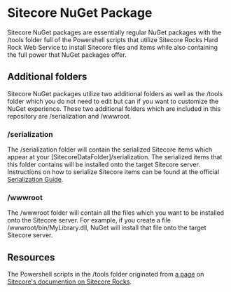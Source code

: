 Sitecore NuGet Package
=================

Sitecore NuGet packages are essentially regular NuGet packages with the /tools folder full of the Powershell scripts that utilize Sitecore Rocks Hard Rock Web Service to install Sitecore files and items while also containing the full power that NuGet packages offer.

Additional folders
-----------
Sitecore NuGet packages utilize two additional folders as well as the /tools folder which you do not need to edit but can if you want to customize the NuGet experience. These two additional folders which are included in this repository are /serialization and /wwwroot. 

### /serialization
The /serialization folder will contain the serialized Sitecore items which appear at your [SitecoreDataFolder]/serialization. The serialized items that this folder contains will be installed onto the target Sitecore server. Instructions on how to serialize Sitecore items can be found at the official [Serialization Guide](http://sdn.sitecore.net/upload/sitecore6/64/serialization_guide_sc60-64-a4.pdf).

### /wwwroot
The /wwwroot folder will contain all the files which you want to be installed onto the Sitecore server. For example, if you create a file /wwwroot/bin/MyLibrary.dll, NuGet will install that file onto the target Sitecore server.

Resources
-----------
The Powershell scripts in the /tools folder originated from [a page](http://vsplugins.sitecore.net/Sitecore-NuGet.ashx) on [Sitecore's documention on Sitecore Rocks](http://vsplugins.sitecore.net/MainPage.ashx).